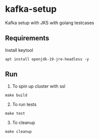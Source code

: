 # kafka-setup
Kafka setup with JKS with golang testcases

## Requirements

Install keytool

```
apt install openjdk-19-jre-headless -y
```

## Run

1. To spin up cluster with ssl

```
make build
```

2. To run tests

```
make test
```

3. To cleanup

```
make cleanup
```